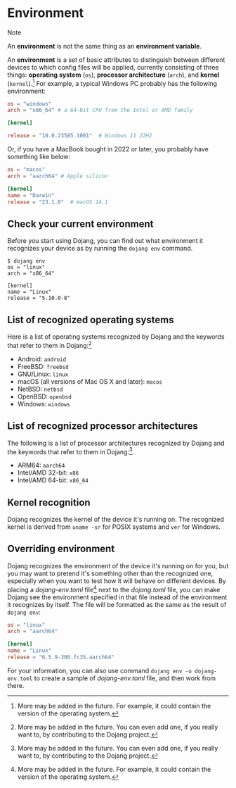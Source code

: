 Environment
===========

> [!NOTE]
>
> An **environment** is not the same thing as an **environment variable**.

An **environment** is a set of basic attributes to distinguish between
different devices to which config files will be applied,
currently consisting of three things: **operating system** (`os`), **processor
architecture** (`arch`), and **kernel** (`kernel`).[^1]  For example,
a typical Windows PC probably has the following environment:

~~~~ toml
os = "windows"
arch = "x86_64" # a 64-bit CPU from the Intel or AMD family

[kernel]

release = "10.0.23585.1001"  # Windows 11 22H2
~~~~

Or, if you have a MacBook bought in 2022 or later, you probably have something
like below:

~~~~ toml
os = "macos"
arch = "aarch64" # Apple silicon

[kernel]
name = "Darwin"
release = "23.1.0"  # macOS 14.1
~~~~

[^1]: More may be added in the future.  For example, it could contain
      the version of the operating system.


Check your current environment
------------------------------

Before you start using Dojang, you can find out what environment it recognizes
your device as by running the `dojang env` command.

~~~~ console
$ dojang env
os = "linux"
arch = "x86_64"

[kernel]
name = "Linux"
release = "5.10.0-8"
~~~~


List of recognized operating systems
------------------------------------

Here is a list of operating systems recognized by Dojang and the keywords that
refer to them in Dojang:[^2]

 -  Android: `android`
 -  FreeBSD: `freebsd`
 -  GNU/Linux: `linux`
 -  macOS (all versions of Mac OS X and later): `macos`
 -  NetBSD: `netbsd`
 -  OpenBSD: `openbsd`
 -  Windows: `windows`

[^2]: More may be added in the future.  You can even add one, if you really
      want to, by contributing to the Dojang project.


List of recognized processor architectures
------------------------------------------

The following is a list of processor architectures recognized by Dojang and
the keywords that refer to them in Dojang:[^2].

- ARM64: `aarch64`
- Intel/AMD 32-bit: `x86`
- Intel/AMD 64-bit: `x86_64`


Kernel recognition
------------------

Dojang recognizes the kernel of the device it's running on.  The recognized
kernel is derived from `uname -sr` for POSIX systems and `ver` for Windows.


Overriding environment
----------------------

Dojang recognizes the environment of the device it's running on for you,
but you may want to pretend it's something other than the recognized one,
especially when you want to test how it will behave on different devices.
By placing a *dojang-env.toml* file[^1] next to the *dojang.toml* file,
you can make Dojang see the environment specified in that file instead of
the environment it recognizes by itself.  The file will be formatted as
the same as the result of `dojang env`:

~~~~ toml
os = "linux"
arch = "aarch64"

[kernel]
name = "Linux"
release = "6.5.9-300.fc35.aarch64"
~~~~

For your information, you can also use command `dojang env -o dojang-env.toml`
to create a sample of *dojang-env.toml* file, and then work from there.

[^1]: You can use `-e`/`--env-file` option to use a file other than
      *dojang-env.toml*.
